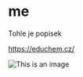 # me

Tohle je popisek

https://educhem.cz/

![This is an image](https://files.netorg.cz/images/194753/detail_screenshot_1.png)
